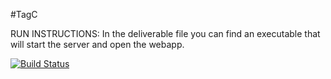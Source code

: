 #TagC


RUN INSTRUCTIONS: In the deliverable file you can find an executable that will start the server and open the webapp.


[![Build Status](https://travis-ci.org/ProgrammingLife2016/PL5-2016.svg?branch=master)](https://travis-ci.org/ProgrammingLife2016/PL5-2016)
